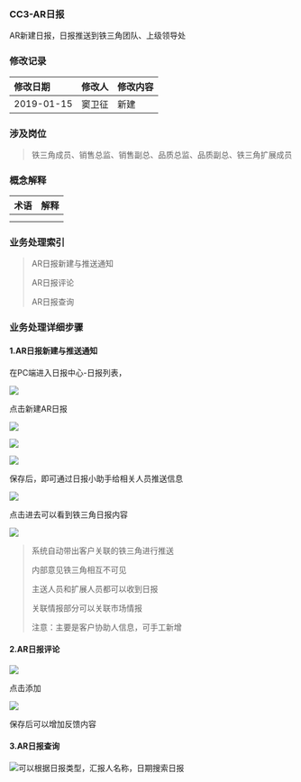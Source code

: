 ### CC3-AR日报

AR新建日报，日报推送到铁三角团队、上级领导处

### 修改记录

| 修改日期 | 修改人 | 修改内容 |
| :--- | :--- | :--- |
| 2019-01-15 | 窦卫征 | 新建 |

### 涉及岗位

> 铁三角成员、销售总监、销售副总、品质总监、品质副总、铁三角扩展成员

### 概念解释

| 术语 | 解释 |
| :--- | :--- |
|  |  |
|  |  |

### 业务处理索引

> AR日报新建与推送通知
>
> AR日报评论
>
> AR日报查询

### 业务处理详细步骤

#### 1.AR日报新建与推送通知

在PC端进入日报中心-日报列表，

![](/assets/rblb1330.png)

点击新建AR日报

![](/assets/xjarrb1332.png)

![](/assets/arrb2232.png)

![](/assets/rbxxjs1332.png)

保存后，即可通过日报小助手给相关人员推送信息

![](/assets/arri1339.png)

点击进去可以看到铁三角日报内容

![](/assets/cc3rb1340.png)

> 系统自动带出客户关联的铁三角进行推送
>
> 内部意见铁三角相互不可见
>
> 主送人员和扩展人员都可以收到日报
>
> 关联情报部分可以关联市场情报
>
> 注意：主要是客户协助人信息，可手工新增

#### 2.AR日报评论

![](/assets/rbqytxfkxx1341.png)

点击添加

![](/assets/pjll1341.png)

保存后可以增加反馈内容

#### 3.AR日报查询

![](/assets/rbcsjjj11.png)可以根据日报类型，汇报人名称，日期搜索日报

